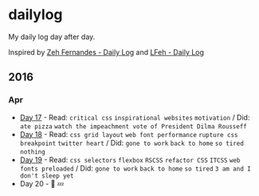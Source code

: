 # dailylog

My daily log day after day.

Inspired by [Zeh Fernandes - Daily Log](https://github.com/zehfernandes/dailylog/) and [LFeh - Daily Log](https://github.com/LFeh/dailylog)

## 2016

### Apr

- [Day 17](https://github.com/danilovaz/dailylog/blob/master/log/04-17-2016.md) - Read: `critical css` `inspirational websites` `motivation` / Did: `ate pizza` `watch the impeachment vote of President Dilma Rousseff`
- [Day 18](https://github.com/danilovaz/dailylog/blob/master/log/04-18-2016.md) - Read: `css grid layout` `web font performance` `rupture css breakpoint` `twitter heart` / Did: `gone to work` `back to home` `so tired` `nothing`
- [Day 19](https://github.com/danilovaz/dailylog/blob/master/log/04-19-2016.md) - Read: `css selectors` `flexbox` `RSCSS` `refactor CSS` `ITCSS` `web fonts preloaded` / Did: `gone to work` `back to home` `so tired` `3 am and I don't sleep yet`
- Day 20 - :beers: :zzz: